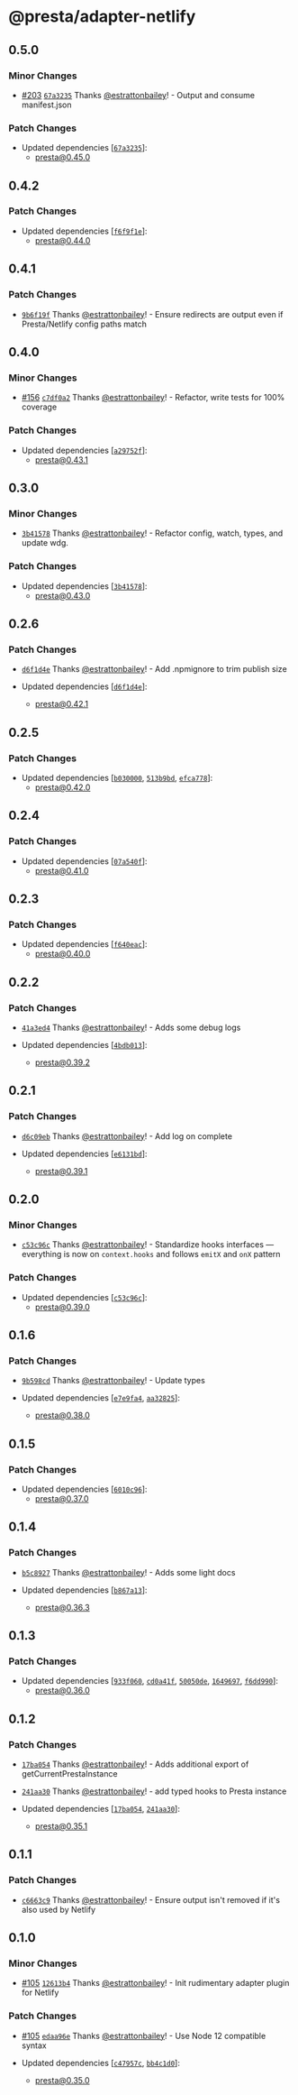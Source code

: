 # @presta/adapter-netlify

## 0.5.0

### Minor Changes

- [#203](https://github.com/sure-thing/presta/pull/203) [`67a3235`](https://github.com/sure-thing/presta/commit/67a32350e33ae958dc22cbe8f2e1faf6f8a4b13b) Thanks [@estrattonbailey](https://github.com/estrattonbailey)! - Output and consume manifest.json

### Patch Changes

- Updated dependencies [[`67a3235`](https://github.com/sure-thing/presta/commit/67a32350e33ae958dc22cbe8f2e1faf6f8a4b13b)]:
  - presta@0.45.0

## 0.4.2

### Patch Changes

- Updated dependencies [[`f6f9f1e`](https://github.com/sure-thing/presta/commit/f6f9f1eefd9636a2818badf4518757145e1510d1)]:
  - presta@0.44.0

## 0.4.1

### Patch Changes

- [`9b6f19f`](https://github.com/sure-thing/presta/commit/9b6f19f99827a9dae0612ba86ddfc46269c6746b) Thanks [@estrattonbailey](https://github.com/estrattonbailey)! - Ensure redirects are output even if Presta/Netlify config paths match

## 0.4.0

### Minor Changes

- [#156](https://github.com/sure-thing/presta/pull/156) [`c7df0a2`](https://github.com/sure-thing/presta/commit/c7df0a2c4416464d27f18aff3bf0635f9bf06a87) Thanks [@estrattonbailey](https://github.com/estrattonbailey)! - Refactor, write tests for 100% coverage

### Patch Changes

- Updated dependencies [[`a29752f`](https://github.com/sure-thing/presta/commit/a29752fa95faf0dad9785128f7e195668e229d5d)]:
  - presta@0.43.1

## 0.3.0

### Minor Changes

- [`3b41578`](https://github.com/sure-thing/presta/commit/3b41578612855375f9ec25f89f5c974283cff0de) Thanks [@estrattonbailey](https://github.com/estrattonbailey)! - Refactor config, watch, types, and update wdg.

### Patch Changes

- Updated dependencies [[`3b41578`](https://github.com/sure-thing/presta/commit/3b41578612855375f9ec25f89f5c974283cff0de)]:
  - presta@0.43.0

## 0.2.6

### Patch Changes

- [`d6f1d4e`](https://github.com/sure-thing/presta/commit/d6f1d4e3855b5e6b90e108f744aae276b65c6c38) Thanks [@estrattonbailey](https://github.com/estrattonbailey)! - Add .npmignore to trim publish size

- Updated dependencies [[`d6f1d4e`](https://github.com/sure-thing/presta/commit/d6f1d4e3855b5e6b90e108f744aae276b65c6c38)]:
  - presta@0.42.1

## 0.2.5

### Patch Changes

- Updated dependencies [[`b030000`](https://github.com/sure-thing/presta/commit/b03000046aa462216e6a973059c7ae740d58f761), [`513b9bd`](https://github.com/sure-thing/presta/commit/513b9bd199c9c7850041f8a545b29c0894d23024), [`efca778`](https://github.com/sure-thing/presta/commit/efca77808259f866e63c9465292d5344482beaa0)]:
  - presta@0.42.0

## 0.2.4

### Patch Changes

- Updated dependencies [[`07a540f`](https://github.com/sure-thing/presta/commit/07a540fa296edeea304d90de84c9c9f98f6bb0b1)]:
  - presta@0.41.0

## 0.2.3

### Patch Changes

- Updated dependencies [[`f640eac`](https://github.com/sure-thing/presta/commit/f640eacefefc34b039eed317589cd292a5af5f1e)]:
  - presta@0.40.0

## 0.2.2

### Patch Changes

- [`41a3ed4`](https://github.com/sure-thing/presta/commit/41a3ed49444da625a652ba1c71c5a420718600af) Thanks [@estrattonbailey](https://github.com/estrattonbailey)! - Adds some debug logs

- Updated dependencies [[`4bdb013`](https://github.com/sure-thing/presta/commit/4bdb013f6424d00561274c2c79b17753b2ef2224)]:
  - presta@0.39.2

## 0.2.1

### Patch Changes

- [`d6c09eb`](https://github.com/sure-thing/presta/commit/d6c09eba2ea1c9bf4921b792634ecabfb2ef5fd3) Thanks [@estrattonbailey](https://github.com/estrattonbailey)! - Add log on complete

- Updated dependencies [[`e6131bd`](https://github.com/sure-thing/presta/commit/e6131bd9effdefd421b39d80d109e02c27a0e07b)]:
  - presta@0.39.1

## 0.2.0

### Minor Changes

- [`c53c96c`](https://github.com/sure-thing/presta/commit/c53c96c5ea5ab9698ca4776beeacc7ad3ff52ae1) Thanks [@estrattonbailey](https://github.com/estrattonbailey)! - Standardize hooks interfaces — everything is now on `context.hooks` and follows `emitX` and `onX` pattern

### Patch Changes

- Updated dependencies [[`c53c96c`](https://github.com/sure-thing/presta/commit/c53c96c5ea5ab9698ca4776beeacc7ad3ff52ae1)]:
  - presta@0.39.0

## 0.1.6

### Patch Changes

- [`9b598cd`](https://github.com/sure-thing/presta/commit/9b598cdff269851d15cd9a4cfe7363eb2f886144) Thanks [@estrattonbailey](https://github.com/estrattonbailey)! - Update types

- Updated dependencies [[`e7e9fa4`](https://github.com/sure-thing/presta/commit/e7e9fa42be718902763c1e4b0dad5f8b10bb93a1), [`aa32825`](https://github.com/sure-thing/presta/commit/aa3282511351de5afa2cb79b2c7c6bfbed0b44ea)]:
  - presta@0.38.0

## 0.1.5

### Patch Changes

- Updated dependencies [[`6010c96`](https://github.com/sure-thing/presta/commit/6010c968b3dfe2e04638233be1e3f20839bdfab8)]:
  - presta@0.37.0

## 0.1.4

### Patch Changes

- [`b5c8927`](https://github.com/sure-thing/presta/commit/b5c89274a09b59eb91164efd875f136632716f40) Thanks [@estrattonbailey](https://github.com/estrattonbailey)! - Adds some light docs

- Updated dependencies [[`b867a13`](https://github.com/sure-thing/presta/commit/b867a13a7932d91b7be5086f68ab68333d198cc3)]:
  - presta@0.36.3

## 0.1.3

### Patch Changes

- Updated dependencies [[`933f060`](https://github.com/sure-thing/presta/commit/933f060f5c511a58a733387bdd810d7b2b1590a4), [`cd0a41f`](https://github.com/sure-thing/presta/commit/cd0a41ff0362fcca938d8b4c4442933f536ca1ba), [`50050de`](https://github.com/sure-thing/presta/commit/50050de22a8edf52c7fdb156d18b747e96a37847), [`1649697`](https://github.com/sure-thing/presta/commit/1649697bc888f6e02418b886296f5ced45e9f0c8), [`f6dd990`](https://github.com/sure-thing/presta/commit/f6dd99040395e735514ca515b8e436ac4a0437f1)]:
  - presta@0.36.0

## 0.1.2

### Patch Changes

- [`17ba054`](https://github.com/sure-thing/presta/commit/17ba054a323e44a6c62270cc74dbd88eba8cdfa8) Thanks [@estrattonbailey](https://github.com/estrattonbailey)! - Adds additional export of getCurrentPrestaInstance

* [`241aa30`](https://github.com/sure-thing/presta/commit/241aa304316a32d098564308a22eed822c8828f9) Thanks [@estrattonbailey](https://github.com/estrattonbailey)! - add typed hooks to Presta instance

* Updated dependencies [[`17ba054`](https://github.com/sure-thing/presta/commit/17ba054a323e44a6c62270cc74dbd88eba8cdfa8), [`241aa30`](https://github.com/sure-thing/presta/commit/241aa304316a32d098564308a22eed822c8828f9)]:
  - presta@0.35.1

## 0.1.1

### Patch Changes

- [`c6663c9`](https://github.com/sure-thing/presta/commit/c6663c9798f0618b58861d8a69a0fe34be3819e9) Thanks [@estrattonbailey](https://github.com/estrattonbailey)! - Ensure output isn't removed if it's also used by Netlify

## 0.1.0

### Minor Changes

- [#105](https://github.com/sure-thing/presta/pull/105) [`12613b4`](https://github.com/sure-thing/presta/commit/12613b440f6eb4cc5ed2d76b062dcf603b984343) Thanks [@estrattonbailey](https://github.com/estrattonbailey)! - Init rudimentary adapter plugin for Netlify

### Patch Changes

- [#105](https://github.com/sure-thing/presta/pull/105) [`edaa96e`](https://github.com/sure-thing/presta/commit/edaa96e0f0eac63087c3eba7d105342fe139361c) Thanks [@estrattonbailey](https://github.com/estrattonbailey)! - Use Node 12 compatible syntax

- Updated dependencies [[`c47957c`](https://github.com/sure-thing/presta/commit/c47957c6b9c4c97f578094a3e991a2aaeaaf8670), [`bb4c1d0`](https://github.com/sure-thing/presta/commit/bb4c1d0d3505bd99639eec8d244e4a1763c77458)]:
  - presta@0.35.0
